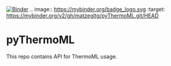 [![Binder](https://mybinder.org/badge_logo.svg)](https://mybinder.org/v2/gh/matzegltg/pyThermoML.git/HEAD)
.. image:: https://mybinder.org/badge_logo.svg
 :target: https://mybinder.org/v2/gh/matzegltg/pyThermoML.git/HEAD

# pyThermoML
This repo contains API for ThermoML usage.

